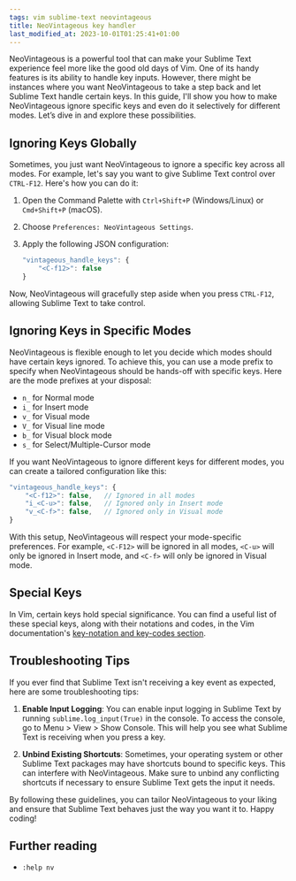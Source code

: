 ```yaml
---
tags: vim sublime-text neovintageous
title: NeoVintageous key handler
last_modified_at: 2023-10-01T01:25:41+01:00
---
```


NeoVintageous is a powerful tool that can make your Sublime Text experience feel more like the good old days of Vim. One of its handy features is its ability to handle key inputs. However, there might be instances where you want NeoVintageous to take a step back and let Sublime Text handle certain keys. In this guide, I'll show you how to make NeoVintageous ignore specific keys and even do it selectively for different modes. Let’s dive in and explore these possibilities.

## Ignoring Keys Globally

Sometimes, you just want NeoVintageous to ignore a specific key across all modes. For example, let's say you want to give Sublime Text control over `CTRL-F12`. Here's how you can do it:

1. Open the Command Palette with `Ctrl+Shift+P` (Windows/Linux) or `Cmd+Shift+P` (macOS).

2. Choose `Preferences: NeoVintageous Settings`.

3. Apply the following JSON configuration:



   ```js
   "vintageous_handle_keys": {
       "<C-f12>": false
   }
   ```

Now, NeoVintageous will gracefully step aside when you press `CTRL-F12`, allowing Sublime Text to take control.

## Ignoring Keys in Specific Modes

NeoVintageous is flexible enough to let you decide which modes should have certain keys ignored. To achieve this, you can use a mode prefix to specify when NeoVintageous should be hands-off with specific keys. Here are the mode prefixes at your disposal:

- `n_` for Normal mode
- `i_` for Insert mode
- `v_` for Visual mode
- `V_` for Visual line mode
- `b_` for Visual block mode
- `s_` for Select/Multiple-Cursor mode

If you want NeoVintageous to ignore different keys for different modes, you can create a tailored configuration like this:

```js
"vintageous_handle_keys": {
    "<C-f12>": false,   // Ignored in all modes
    "i_<C-u>": false,   // Ignored only in Insert mode
    "v_<C-f>": false,   // Ignored only in Visual mode
}
```

With this setup, NeoVintageous will respect your mode-specific preferences. For example, `<C-F12>` will be ignored in all modes, `<C-u>` will only be ignored in Insert mode, and `<C-f>` will only be ignored in Visual mode.

## Special Keys

In Vim, certain keys hold special significance. You can find a useful list of these special keys, along with their notations and codes, in the Vim documentation's [key-notation and key-codes section](https://vimhelp.org/intro.txt.html#key-notation).

## Troubleshooting Tips

If you ever find that Sublime Text isn't receiving a key event as expected, here are some troubleshooting tips:

1. **Enable Input Logging**: You can enable input logging in Sublime Text by running `sublime.log_input(True)` in the console. To access the console, go to Menu > View > Show Console. This will help you see what Sublime Text is receiving when you press a key.

2. **Unbind Existing Shortcuts**: Sometimes, your operating system or other Sublime Text packages may have shortcuts bound to specific keys. This can interfere with NeoVintageous. Make sure to unbind any conflicting shortcuts if necessary to ensure Sublime Text gets the input it needs.

By following these guidelines, you can tailor NeoVintageous to your liking and ensure that Sublime Text behaves just the way you want it to. Happy coding!

## Further reading

* `:help nv`
